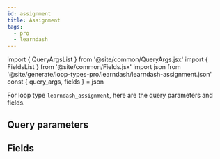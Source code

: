 ```yaml
---
id: assignment
title: Assignment
tags:
  - pro
  - learndash
---
```

import { QueryArgsList } from '@site/common/QueryArgs.jsx'
import { FieldsList } from '@site/common/Fields.jsx'
import json from '@site/generate/loop-types-pro/learndash/learndash-assignment.json'
const { query_args, fields } = json

For loop type `learndash_assignment`, here are the query parameters and fields.

## Query parameters

<QueryArgsList args={query_args} />

## Fields

<FieldsList fields={fields} />
